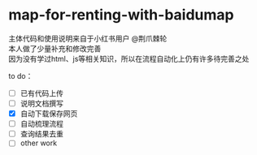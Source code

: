 # map-for-renting-with-baidumap

主体代码和使用说明来自于小红书用户 @荆爪棘轮  
本人做了少量补充和修改完善  
因为没有学过html、js等相关知识，所以在流程自动化上仍有许多待完善之处  

to do：  
- [ ] 已有代码上传
- [ ] 说明文档撰写
- [x] 自动下载保存网页
- [ ] 自动梳理流程
- [ ] 查询结果去重
- [ ] other work

